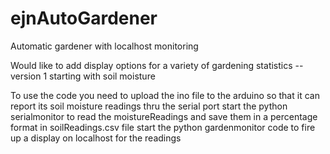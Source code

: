 # ejnAutoGardener
Automatic gardener with localhost monitoring

Would like to add display options for a variety of gardening statistics -- version 1 starting with soil moisture

To use the code you need to 
  upload the ino file to the arduino so that it can report its soil moisture readings thru the serial port
  start the python serialmonitor to read the moistureReadings and save them in a percentage format in soilReadings.csv file
  start the python gardenmonitor code to fire up a display on localhost for the readings
